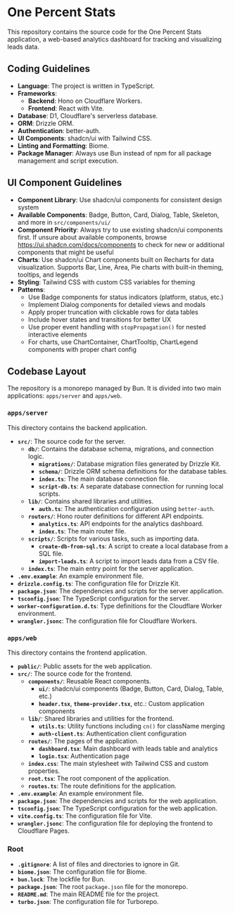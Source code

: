 # One Percent Stats

This repository contains the source code for the One Percent Stats application, a web-based analytics dashboard for tracking and visualizing leads data.

## Coding Guidelines

- **Language**: The project is written in TypeScript.
- **Frameworks**:
  - **Backend**: Hono on Cloudflare Workers.
  - **Frontend**: React with Vite.
- **Database**: D1, Cloudflare's serverless database.
- **ORM**: Drizzle ORM.
- **Authentication**: better-auth.
- **UI Components**: shadcn/ui with Tailwind CSS.
- **Linting and Formatting**: Biome.
- **Package Manager**: Always use Bun instead of npm for all package management and script execution.

## UI Component Guidelines

- **Component Library**: Use shadcn/ui components for consistent design system
- **Available Components**: Badge, Button, Card, Dialog, Table, Skeleton, and more in `src/components/ui/`
- **Component Priority**: Always try to use existing shadcn/ui components first. If unsure about available components, browse https://ui.shadcn.com/docs/components to check for new or additional components that might be useful
- **Charts**: Use shadcn/ui Chart components built on Recharts for data visualization. Supports Bar, Line, Area, Pie charts with built-in theming, tooltips, and legends
- **Styling**: Tailwind CSS with custom CSS variables for theming
- **Patterns**:
  - Use Badge components for status indicators (platform, status, etc.)
  - Implement Dialog components for detailed views and modals
  - Apply proper truncation with clickable rows for data tables
  - Include hover states and transitions for better UX
  - Use proper event handling with `stopPropagation()` for nested interactive elements
  - For charts, use ChartContainer, ChartTooltip, ChartLegend components with proper chart config

## Codebase Layout

The repository is a monorepo managed by Bun. It is divided into two main applications: `apps/server` and `apps/web`.

### `apps/server`

This directory contains the backend application.

- **`src/`**: The source code for the server.
  - **`db/`**: Contains the database schema, migrations, and connection logic.
    - **`migrations/`**: Database migration files generated by Drizzle Kit.
    - **`schema/`**: Drizzle ORM schema definitions for the database tables.
    - **`index.ts`**: The main database connection file.
    - **`script-db.ts`**: A separate database connection for running local scripts.
  - **`lib/`**: Contains shared libraries and utilities.
    - **`auth.ts`**: The authentication configuration using `better-auth`.
  - **`routers/`**: Hono router definitions for different API endpoints.
    - **`analytics.ts`**: API endpoints for the analytics dashboard.
    - **`index.ts`**: The main router file.
  - **`scripts/`**: Scripts for various tasks, such as importing data.
    - **`create-db-from-sql.ts`**: A script to create a local database from a SQL file.
    - **`import-leads.ts`**: A script to import leads data from a CSV file.
  - **`index.ts`**: The main entry point for the server application.
- **`.env.example`**: An example environment file.
- **`drizzle.config.ts`**: The configuration file for Drizzle Kit.
- **`package.json`**: The dependencies and scripts for the server application.
- **`tsconfig.json`**: The TypeScript configuration for the server.
- **`worker-configuration.d.ts`**: Type definitions for the Cloudflare Worker environment.
- **`wrangler.jsonc`**: The configuration file for Cloudflare Workers.

### `apps/web`

This directory contains the frontend application.

- **`public/`**: Public assets for the web application.
- **`src/`**: The source code for the frontend.
  - **`components/`**: Reusable React components.
    - **`ui/`**: shadcn/ui components (Badge, Button, Card, Dialog, Table, etc.)
    - **`header.tsx`**, **`theme-provider.tsx`**, etc.: Custom application components
  - **`lib/`**: Shared libraries and utilities for the frontend.
    - **`utils.ts`**: Utility functions including `cn()` for className merging
    - **`auth-client.ts`**: Authentication client configuration
  - **`routes/`**: The pages of the application.
    - **`dashboard.tsx`**: Main dashboard with leads table and analytics
    - **`login.tsx`**: Authentication page
  - **`index.css`**: The main stylesheet with Tailwind CSS and custom properties.
  - **`root.tsx`**: The root component of the application.
  - **`routes.ts`**: The route definitions for the application.
- **`.env.example`**: An example environment file.
- **`package.json`**: The dependencies and scripts for the web application.
- **`tsconfig.json`**: The TypeScript configuration for the web application.
- **`vite.config.ts`**: The configuration file for Vite.
- **`wrangler.jsonc`**: The configuration file for deploying the frontend to Cloudflare Pages.

### Root

- **`.gitignore`**: A list of files and directories to ignore in Git.
- **`biome.json`**: The configuration file for Biome.
- **`bun.lock`**: The lockfile for Bun.
- **`package.json`**: The root `package.json` file for the monorepo.
- **`README.md`**: The main README file for the project.
- **`turbo.json`**: The configuration file for Turborepo.
